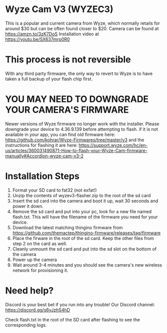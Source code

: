 # Wyze Cam V3 (WYZEC3)

This is a popular and current camera from Wyze, which normally retails for around $30 but can be often found closer to $20.
Camera can be found at https://amzn.to/3zK7DoS
Installation video at https://youtu.be/SX637mrp0R0

# This process is not reversible

With any third party firmware, the only way to revert to Wyze is to have taken a full backup of your flash chip first. 

# YOU MAY NEED TO DOWNGRADE YOUR CAMERA'S FIRMWARE

Newer versions of Wyze firmware no longer work with the installer. Please downgrade your device to 4.36.9.139 before attempting to flash. if it is not available in your app, you can find old firmware here: https://github.com/kohrar/Wyze-Firmwares/tree/master/v3 and the instructions for flashing it are here: https://support.wyze.com/hc/en-us/articles/360031490871-How-to-flash-your-Wyze-Cam-firmware-manually#Accordion-wyze-cam-v3-2

# Installation Steps

1. Format your SD card to fat32 (not exfat!)
2. Unzip the contents of wyzev3-flasher.zip to the root of the sd card
3. Insert the sd card into the camera and boot it up, wait 30 seconds and power it down.
4. Remove the sd card and put into your pc, look for a new file named flash.txt. This will have the filename of the firmware you need for your device.
5. Download the latest matching thingino firmware from https://github.com/themactep/thingino-firmware/releases/tag/firmware
6. Place the firware in the root of the sd card. Keep the other files from step 2 on the card as well.
7. Cleanly unmount the sd card and put into the sd slot on the bottom of the camera
8. Power up the camera
9. Wait around 3-4 minutes and you should see the camera's new wireless network for provisioning it.

# Need help?

Discord is your best bet if you run into any trouble! Our Discord channel: https://discord.gg/s6yJzhS4hD

Check flash.txt in the root of the SD card after flashing to see the corresponding logs.
